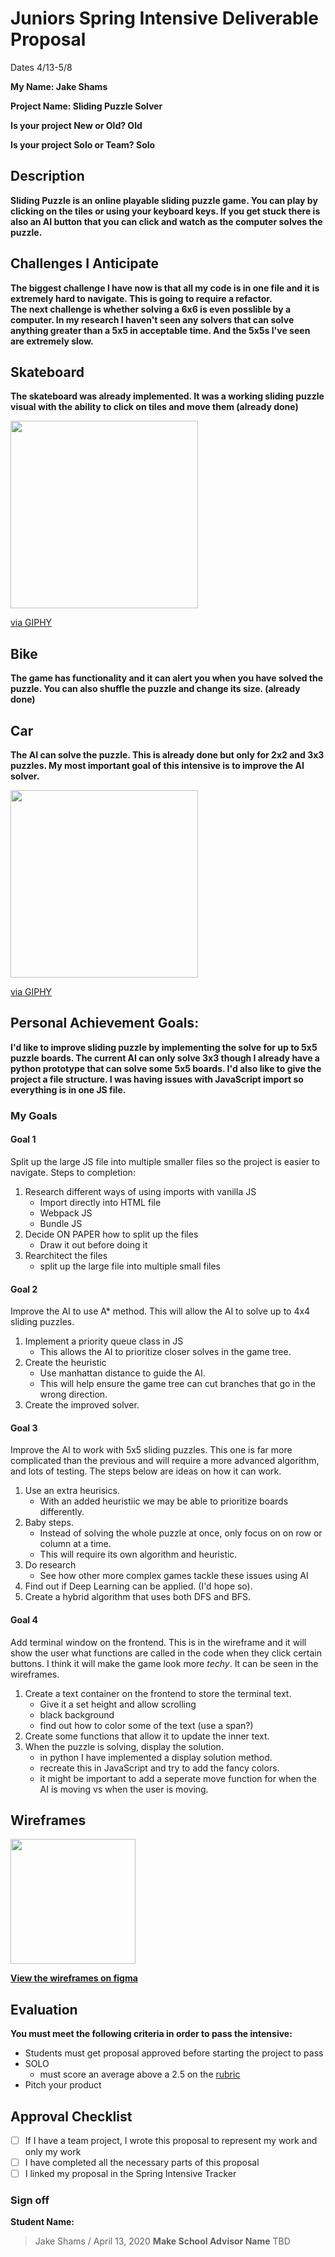 # Juniors Spring Intensive Deliverable Proposal


Dates 4/13-5/8

**My Name: Jake Shams** 


**Project Name: Sliding Puzzle Solver** 


**Is your project New or Old? Old**


**Is your project Solo or Team? Solo**


## Description

**Sliding Puzzle is an online playable sliding puzzle game. You can play by clicking on the tiles or using your keyboard keys. If you get stuck there is also an AI button that you can click and watch as the computer solves the puzzle.**

## Challenges I Anticipate

**The biggest challenge I have now is that all my code is in one file and it is extremely hard to navigate. This is going to require a refactor.**  
**The next challenge is whether solving a 6x6 is even posslible by a computer. In my research I haven't seen any solvers that can solve anything greater than a 5x5 in acceptable time. And the 5x5s I've seen are extremely slow.**

## Skateboard

**The skateboard was already implemented. It was a working sliding puzzle visual with the ability to click on tiles and move them (already done)** 

<img height="300" src="https://media.giphy.com/media/Kc2BimDt39cKYV89wu/giphy.gif"/>

<a href="https://giphy.com/gifs/slidingpuzzle-Kc2BimDt39cKYV89wu">via GIPHY</a>

## Bike
**The game has functionality and it can alert you when you have solved the puzzle. You can also shuffle the puzzle and change its size. (already done)** 

## Car
**The AI can solve the puzzle. This is already done but only for 2x2 and 3x3 puzzles. My most important goal of this intensive is to improve the AI solver.** 

<img height="300" src="https://media.giphy.com/media/Rki0Obx78hOMNZeqzf/giphy.gif"/>

<a href="https://giphy.com/gifs/slidingpuzzle-Rki0Obx78hOMNZeqzf">via GIPHY</a>


## Personal Achievement Goals:

**I'd like to improve sliding puzzle by implementing the solve for up to 5x5 puzzle boards. The current AI can only solve 3x3 though I already have a python prototype that can solve some 5x5 boards. I'd also like to give the project a file structure. I was having issues with JavaScript import so everything is in one JS file.**

### My Goals

#### Goal 1
Split up the large JS file into multiple smaller files so the project is easier to navigate.
Steps to completion:

1. Research different ways of using imports with vanilla JS
    - Import directly into HTML file
    - Webpack JS
    - Bundle JS
2. Decide ON PAPER how to split up the files
    - Draw it out before doing it
2. Rearchitect the files
    - split up the large file into multiple small files

#### Goal 2
Improve the AI to use A* method. This will allow the AI to solve up to 4x4 sliding puzzles.

1. Implement a priority queue class in JS
    - This allows the AI to prioritize closer solves in the game tree.
2. Create the heuristic
    - Use manhattan distance to guide the AI.
    - This will help ensure the game tree can cut branches that go in the wrong direction.
3. Create the improved solver.

#### Goal 3
Improve the AI to work with 5x5 sliding puzzles. This one is far more complicated than the previous and will require a more advanced algorithm, and lots of testing. The steps below are ideas on how it can work.

1. Use an extra heurisics.
    - With an added heuristiic we may be able to prioritize boards differently.
2. Baby steps.
    - Instead of solving the whole puzzle at once, only focus on on row or column at a time.
    - This will require its own algorithm and heuristic.
3. Do research
    - See how other more complex games tackle these issues using AI
4. Find out if Deep Learning can be applied. (I'd hope so).
5. Create a hybrid algorithm that uses both DFS and BFS.

#### Goal 4
Add terminal window on the frontend. This is in the wireframe and it will show the user what functions are called in the code when they click certain buttons. I think it will make the game look more *techy*. It can be seen in the wireframes.

1. Create a text container on the frontend to store the terminal text.
    - Give it a set height and allow scrolling
    - black background
    - find out how to color some of the text (use a span?)
2. Create some functions that allow it to update the inner text.
3. When the puzzle is solving, display the solution.
    - in python I have implemented a display solution method.
    - recreate this in JavaScript and try to add the fancy colors.
    - it might be important to add a seperate move function for when the AI is moving vs when the user is moving.



## Wireframes
<img height="200" src="https://cdn.filestackcontent.com/9AQ1nce0Tqi1Yy0sbscQ"/>

**[View the wireframes on figma](https://www.figma.com/file/BuXxboosB21dnLdgpmMt2P/Sliding-Puzzle?node-id=0%3A1)**


## Evaluation

**You must meet the following criteria in order to pass the intensive:**

- Students must get proposal approved before starting the project to pass
- SOLO 
    - must score an average above a 2.5 on the [rubric]
- Pitch your product

[rubric]:https://docs.google.com/document/d/1IOQDmohLBEBT-hyr-2vgw1mbZUNsq3fHxVfH0oRmVt0/edit


## Approval Checklist
- [ ] If I have a team project, I wrote this proposal to represent my work and only my work
- [ ] I have completed all the necessary parts of this proposal
- [ ] I linked my proposal in the Spring Intensive Tracker

### Sign off

**Student Name:**                
> Jake Shams / April 13, 2020
**Make School Advisor Name**
> TBD